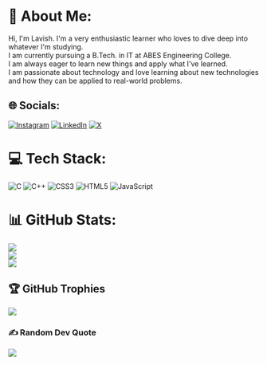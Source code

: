 # 💫 About Me:
Hi, I'm Lavish. I'm a very enthusiastic learner who loves to dive deep into whatever I'm studying.<br>I am currently pursuing a B.Tech. in IT at ABES Engineering College. <br>I am always eager to learn new things and apply what I've learned. <br>I am passionate about technology and love learning about new technologies and how they can be applied to real-world problems.


## 🌐 Socials:
[![Instagram](https://img.shields.io/badge/Instagram-%23E4405F.svg?logo=Instagram&logoColor=white)](https://instagram.com/lavish.agrwl) [![LinkedIn](https://img.shields.io/badge/LinkedIn-%230077B5.svg?logo=linkedin&logoColor=white)](https://linkedin.com/in/lavishagrwl) [![X](https://img.shields.io/badge/X-black.svg?logo=X&logoColor=white)](https://x.com/lavish_agrwl) 

# 💻 Tech Stack:
![C](https://img.shields.io/badge/c-%2300599C.svg?style=for-the-badge&logo=c&logoColor=white) ![C++](https://img.shields.io/badge/c++-%2300599C.svg?style=for-the-badge&logo=c%2B%2B&logoColor=white) ![CSS3](https://img.shields.io/badge/css3-%231572B6.svg?style=for-the-badge&logo=css3&logoColor=white) ![HTML5](https://img.shields.io/badge/html5-%23E34F26.svg?style=for-the-badge&logo=html5&logoColor=white) ![JavaScript](https://img.shields.io/badge/javascript-%23323330.svg?style=for-the-badge&logo=javascript&logoColor=%23F7DF1E)
# 📊 GitHub Stats:
![](https://github-readme-stats.vercel.app/api?username=lavish-agrwl&theme=gruvbox&hide_border=false&include_all_commits=true&count_private=true)<br/>
![](https://github-readme-streak-stats.herokuapp.com/?user=lavish-agrwl&theme=gruvbox&hide_border=false)<br/>
![](https://github-readme-stats.vercel.app/api/top-langs/?username=lavish-agrwl&theme=gruvbox&hide_border=false&include_all_commits=false&count_private=false&layout=compact)

## 🏆 GitHub Trophies
![](https://github-profile-trophy.vercel.app/?username=lavish-agrwl&theme=gruvbox&no-frame=false&no-bg=false&margin-w=4)

### ✍️ Random Dev Quote
![](https://quotes-github-readme.vercel.app/api?type=horizontal&theme=gruvbox)

<!-- Proudly created with GPRM ( https://gprm.itsvg.in ) -->
